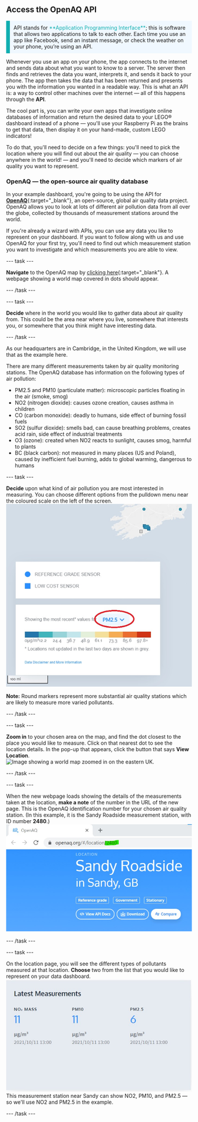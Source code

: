 ## Access the OpenAQ API

<p style="border-left: solid; border-width:10px; border-color: #0faeb0; background-color: aliceblue; padding: 10px;">API stands for <span style="color: #0faeb0">**Application Programming Interface**</span>; this is software that allows two applications to talk to each other. Each time you use an app like Facebook, send an instant message, or check the weather on your phone, you’re using an API.</p> 

Whenever you use an app on your phone, the app connects to the internet and sends data about what you want to know to a server. The server then finds and retrieves the data you want, interprets it, and sends it back to your phone. The app then takes the data that has been returned and presents you with the information you wanted in a readable way. This is what an API is: a way to control other machines over the internet — all of this happens through the **API**.

The cool part is, you can write your own apps that investigate online databases of information and return the desired data to your LEGO® dashboard instead of a phone — you'll use your Raspberry Pi as the brains to get that data, then display it on your hand-made, custom LEGO indicators!

To do that, you'll need to decide on a few things: you'll need to pick the location where you will find out about the air quality — you can choose anywhere in the world! — and you'll need to decide which markers of air quality you want to represent. 

### OpenAQ — the open-source air quality database

In your example dashboard, you're going to be using the API for [**OpenAQ**](https://openaq.org/#/){:target="_blank"}, an open-source, global air quality data project. OpenAQ allows you to look at lots of different air pollution data from all over the globe, collected by thousands of measurement stations around the world. 

If you're already a wizard with APIs, you can use any data you like to represent on your dashboard. If you want to follow along with us and use OpenAQ for your first try, you'll need to find out which measurement station you want to investigate and which measurements you are able to view.

--- task ---

**Navigate** to the OpenAQ map by [clicking here](https://openaq.org/#/map){:target="_blank"}. A webpage showing a world map covered in dots should appear.

--- /task --- 

--- task ---

**Decide** where in the world you would like to gather data about air quality from. This could be the area near where you live, somewhere that interests you, or somewhere that you think might have interesting data.

--- /task --- 

As our headquarters are in Cambridge, in the United Kingdom, we will use that as the example here.  

There are many different measurements taken by air quality monitoring stations. The OpenAQ database has information on the following types of air pollution:

 + PM2.5 and PM10 (particulate matter): microscopic particles floating in the air (smoke, smog)
 + NO2 (nitrogen dioxide): causes ozone creation, causes asthma in children
 + CO (carbon monoxide): deadly to humans, side effect of burning fossil fuels
 + SO2 (sulfur dioxide): smells bad, can cause breathing problems, creates acid rain, side effect of industrial treatments
 + O3 (ozone): created when NO2 reacts to sunlight, causes smog, harmful to plants
 + BC (black carbon): not measured in many places (US and Poland), caused by inefficient fuel burning, adds to global warming, dangerous to humans

--- task ---

**Decide** upon what kind of air pollution you are most interested in measuring. You can choose different options from the pulldown menu near the coloured scale on the left of the screen.
![Image showing the pulldown menu in the OpenAQ map.](images/mapscale.jpg)

**Note:** Round markers represent more substantial air quality stations which are likely to measure more varied pollutants. 

--- /task ---

--- task ---

**Zoom in** to your chosen area on the map, and find the dot closest to the place you would like to measure. Click on that nearest dot to see the location details. In the pop-up that appears, click the button that says **View Location**.  
![Image showing a world map zoomed in on the eastern UK.](images/mapscroll.gif)

--- /task ---

--- task ---

When the new webpage loads showing the details of the measurements taken at the location, **make a note** of the number in the URL of the new page. This is the OpenAQ identification number for your chosen air quality station. (In this example, it is the Sandy Roadside measurement station, with ID number **2480**.)
![Image showing the OpenAQ URL with a number for the location ID.](images/openaq_id.jpg)

--- /task ---

--- task ---

On the location page, you will see the different types of pollutants measured at that location. **Choose** two from the list that you would like to represent on your data dashboard.
![Image showing a pollutant list from a location on the OpenAQ map.](images/openaq_msmt.jpg)
This measurement station near Sandy can show NO2, PM10, and PM2.5 — so we'll use NO2 and PM2.5 in the example.  

--- /task ---

